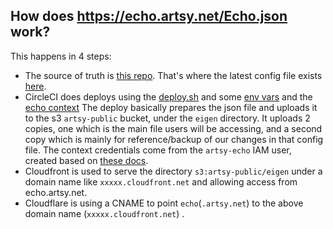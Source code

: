 ## How does https://echo.artsy.net/Echo.json work?

This happens in 4 steps:
- The source of truth is [this repo](https://github.com/artsy/echo). That's where the latest config file exists [here](https://github.com/artsy/echo/blob/master/Echo.json).
- CircleCI does deploys using the [deploy.sh](https://github.com/artsy/echo/blob/master/scripts/deploy.sh) and some [env vars](https://app.circleci.com/settings/project/github/artsy/echo/environment-variables) and the [echo context](https://app.circleci.com/settings/organization/github/artsy/contexts/235a9fec-2662-424c-9996-e4e363a17de1)
  The deploy basically prepares the json file and uploads it to the s3 `artsy-public` bucket, under the `eigen` directory. It uploads 2 copies, one which is the main file users will be accessing, and a second copy which is mainly for reference/backup of our changes in that config file.
  The context credentials come from the `artsy-echo` IAM user, created based on [these docs](https://www.notion.so/artsy/Adding-New-IAM-Profiles-98884ccf1f0744e3862104e661445d65).
- Cloudfront is used to serve the directory `s3:artsy-public/eigen` under a domain name like `xxxxx.cloudfront.net` and allowing access from echo.artsy.net.
- Cloudflare is using a CNAME to point `echo`(`.artsy.net`) to the above domain name (`xxxxx.cloudfront.net`) .
